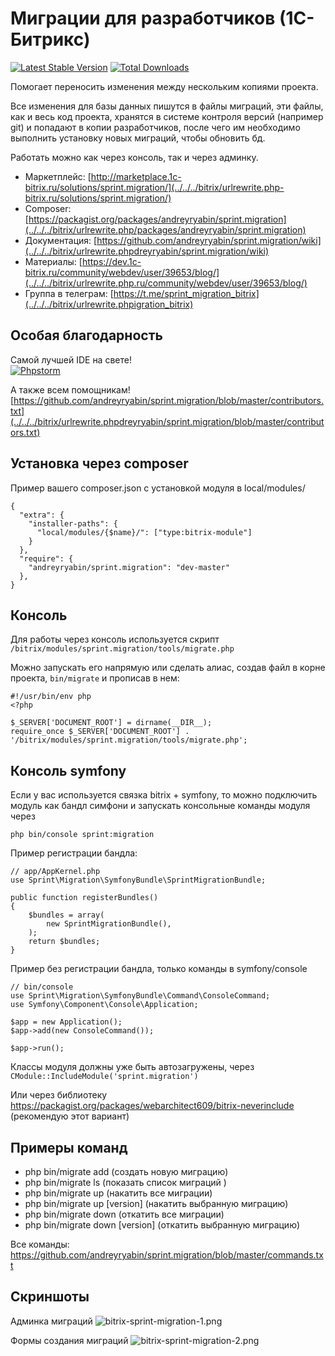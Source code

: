 # Миграции для разработчиков (1С-Битрикс) #
[![Latest Stable Version](../../../bitrix/urlrewrite.phpg/andreyryabin/sprint.migration/v/stable.svg)](../../../bitrix/urlrewrite.php/packages/andreyryabin/sprint.migration/)
[![Total Downloads](../../../bitrix/urlrewrite.phpo/packagist/dt/andreyryabin/sprint.migration.svg?style=flat)](../../../bitrix/urlrewrite.php/packages/andreyryabin/sprint.migration)

Помогает переносить изменения между нескольким копиями проекта.

Все изменения для базы данных пишутся в файлы миграций, эти файлы, как и весь код проекта, хранятся в системе контроля версий (например git) и попадают в копии разработчиков, после чего им необходимо выполнить установку новых миграций, чтобы обновить бд.

Работать можно как через консоль, так и через админку.

* Маркетплейс: [http://marketplace.1c-bitrix.ru/solutions/sprint.migration/](../../../bitrix/urlrewrite.php-bitrix.ru/solutions/sprint.migration/)
* Composer: [https://packagist.org/packages/andreyryabin/sprint.migration](../../../bitrix/urlrewrite.php/packages/andreyryabin/sprint.migration)
* Документация: [https://github.com/andreyryabin/sprint.migration/wiki](../../../bitrix/urlrewrite.phpdreyryabin/sprint.migration/wiki)
* Материалы: [https://dev.1c-bitrix.ru/community/webdev/user/39653/blog/](../../../bitrix/urlrewrite.php.ru/community/webdev/user/39653/blog/)
* Группа в телеграм: [https://t.me/sprint_migration_bitrix](../../../bitrix/urlrewrite.phpigration_bitrix)

Особая благодарность
-------------------------
Самой лучшей IDE на свете!\
[![Phpstorm](../../../bitrix/urlrewrite.phprcontent.com/wiki/andreyryabin/sprint.migration/assets/phpstorm.png)](../../../bitrix/urlrewrite.php.com/?from=sprint.migration)

А также всем помощникам!\
[https://github.com/andreyryabin/sprint.migration/blob/master/contributors.txt](../../../bitrix/urlrewrite.phpdreyryabin/sprint.migration/blob/master/contributors.txt)


Установка через composer
-------------------------
Пример вашего composer.json с установкой модуля в local/modules/
```
{
  "extra": {
    "installer-paths": {
      "local/modules/{$name}/": ["type:bitrix-module"]
    }
  },
  "require": {
    "andreyryabin/sprint.migration": "dev-master"
  },
}

```

Консоль
-------------------------
Для работы через консоль используется скрипт 
`/bitrix/modules/sprint.migration/tools/migrate.php`

Можно запускать его напрямую или сделать алиас, 
создав файл в корне проекта, `bin/migrate` и прописав в нем:

```
#!/usr/bin/env php
<?php

$_SERVER['DOCUMENT_ROOT'] = dirname(__DIR__);
require_once $_SERVER['DOCUMENT_ROOT'] . '/bitrix/modules/sprint.migration/tools/migrate.php';

```


Консоль symfony
-------------------------
Если у вас используется связка bitrix + symfony, то можно подключить 
модуль как бандл симфони и запускать консольные команды модуля через 

`php bin/console sprint:migration`

Пример регистрации бандла:

```
// app/AppKernel.php
use Sprint\Migration\SymfonyBundle\SprintMigrationBundle;

public function registerBundles()
{
    $bundles = array(
        new SprintMigrationBundle(),
    );
    return $bundles;
}
```

Пример без регистрации бандла, только команды в symfony/console
```
// bin/console
use Sprint\Migration\SymfonyBundle\Command\ConsoleCommand;
use Symfony\Component\Console\Application;

$app = new Application();
$app->add(new ConsoleCommand());

$app->run();

```

Классы модуля должны уже быть автозагружены, через `CModule::IncludeModule('sprint.migration')`

Или через библиотеку https://packagist.org/packages/webarchitect609/bitrix-neverinclude (рекомендую этот вариант)

Примеры команд
-------------------------
* php bin/migrate add (создать новую миграцию)
* php bin/migrate ls  (показать список миграций )
* php bin/migrate up (накатить все миграции) 
* php bin/migrate up [version] (накатить выбранную миграцию)
* php bin/migrate down (откатить все миграции)
* php bin/migrate down [version] (откатить выбранную миграцию)

Все команды: https://github.com/andreyryabin/sprint.migration/blob/master/commands.txt


Скриншоты
-------------------------
Админка миграций
![bitrix-sprint-migration-1.png](../../../bitrix/urlrewrite.phprcontent.com/wiki/andreyryabin/sprint.migration/assets/bitrix-sprint-migration-1.png)

Формы создания миграций
![bitrix-sprint-migration-2.png](../../../bitrix/urlrewrite.phprcontent.com/wiki/andreyryabin/sprint.migration/assets/bitrix-sprint-migration-2.png)
